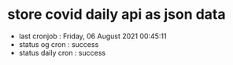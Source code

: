 # store covid daily api as json data

- last cronjob : Friday, 06 August 2021 00:45:11
- status og cron : success
- status daily cron : success
      
      